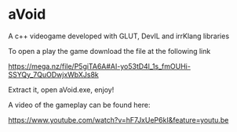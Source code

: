 # aVoid
A c++ videogame developed with GLUT, DevIL and irrKlang libraries

To open a play the game download the file at the following link

https://mega.nz/file/P5giTA6A#AI-yo53tD4l_1s_fmOUHi-SSYQy_7QuODwjxWbXJs8k

Extract it, open aVoid.exe, enjoy!

A video of the gameplay can be found  here:

https://www.youtube.com/watch?v=hF7JxUeP6kI&feature=youtu.be
